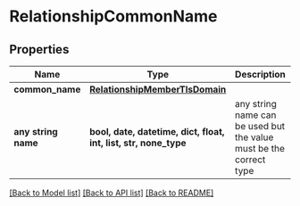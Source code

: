 # RelationshipCommonName


## Properties
Name | Type | Description | Notes
------------ | ------------- | ------------- | -------------
**common_name** | [**RelationshipMemberTlsDomain**](RelationshipMemberTlsDomain.md) |  | [optional] 
**any string name** | **bool, date, datetime, dict, float, int, list, str, none_type** | any string name can be used but the value must be the correct type | [optional]

[[Back to Model list]](../README.md#documentation-for-models) [[Back to API list]](../README.md#documentation-for-api-endpoints) [[Back to README]](../README.md)


